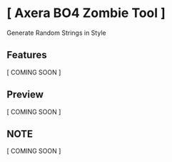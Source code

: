# [ Axera BO4 Zombie Tool ]
Generate Random Strings in Style

## Features
[ COMING SOON ]

## Preview
[ COMING SOON ]

## NOTE
[ COMING SOON ]
